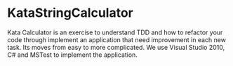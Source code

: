 KataStringCalculator
====================

Kata Calculator is an exercise to understand TDD and how to refactor your code through implement an application that need improvement in each new task. Its moves from easy to more complicated. We use Visual Studio 2010, C# and MSTest to implement the application.
